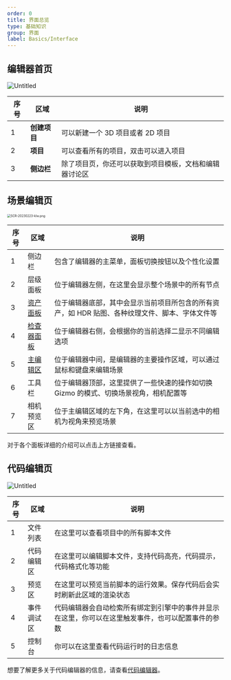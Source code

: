 ```yaml
---
order: 0
title: 界面总览
type: 基础知识
group: 界面
label: Basics/Interface
---
```


## 编辑器首页

![Untitled](https://mdn.alipayobjects.com/huamei_fvsq9p/afts/img/A*zRqTSIcsY74AAAAAAAAAAAAADqiTAQ/original)

| 序号 | 区域         | 说明                                                   |
| ---- | ------------ | ------------------------------------------------------ |
| 1    | **创建项目** | 可以新建一个 3D 项目或者 2D 项目                       |
| 2    | **项目**     | 可以查看所有的项目，双击可以进入项目                   |
| 3    | **侧边栏**   | 除了项目页，你还可以获取到项目模板，文档和编辑器讨论区 |

## 场景编辑页

<img src="https://mdn.alipayobjects.com/huamei_fvsq9p/afts/img/A*-txWQZkYIjgAAAAAAAAAAAAADqiTAQ/original" alt="SCR-20230223-klw.png" style="zoom: 50%;" />

| 序号 | 区域 | 说明 |
| --- | --- | --- |
| 1 | 侧边栏 | 包含了编辑器的主菜单，面板切换按钮以及个性化设置 |
| 2 | 层级面板 | 位于编辑器左侧，在这里会显示整个场景中的所有节点 |
| 3 | [资产面板](${docs}interface-assets) | 位于编辑器底部，其中会显示当前项目所包含的所有资产，如 HDR 贴图、各种纹理文件、脚本、字体文件等 |
| 4 | [检查器面板](${docs}interface-inspector) | 位于编辑器右侧，会根据你的当前选择二显示不同编辑选项 |
| 5 | [主编辑区](${docs}interface-viewport) | 位于编辑器中间，是编辑器的主要操作区域，可以通过鼠标和键盘来编辑场景 |
| 6 | 工具栏 | 位于编辑器顶部，这里提供了一些快速的操作如切换 Gizmo 的模式、切换场景视角，相机配置等 |
| 7 | 相机预览区 | 位于主编辑区域的左下角，在这里可以以当前选中的相机为视角来预览场景 |

对于各个面板详细的介绍可以点击上方链接查看。

## 代码编辑页

![Untitled](https://mdn.alipayobjects.com/huamei_fvsq9p/afts/img/A*3crSToI-RdAAAAAAAAAAAAAADqiTAQ/**original**)

| 序号 | 区域 | 说明 |
| --- | --- | --- |
| 1 | 文件列表 | 在这里可以查看项目中的所有脚本文件 |
| 2 | 代码编辑区 | 在这里可以编辑脚本文件，支持代码高亮，代码提示，代码格式化等功能 |
| 3 | 预览区 | 在这里可以预览当前脚本的运行效果。保存代码后会实时刷新此区域的渲染状态 |
| 4 | 事件调试区 | 代码编辑器会自动检索所有绑定到引擎中的事件并显示在这里，你可以在这里触发事件，也可以配置事件的参数 |
| 5 | 控制台 | 你可以在这里查看代码运行时的日志信息 |

想要了解更多关于代码编辑器的信息，请查看[代码编辑器](${docs}script-edit)。

